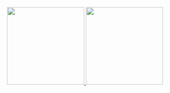 <div align="center">
  <a href="https://github.com/cleslleydemoura">
  <img height="180em" src="https://github-readme-stats.vercel.app/api?username=cleslleydemoura&show_icons=true&theme=dark&include_all_commits=true&count_private=true"/>
  <img height="180em" src="https://github-readme-stats.vercel.app/api/top-langs/?username=cleslleydemoura&layout=compact&langs_count=7&theme=dark"/>
</div>


